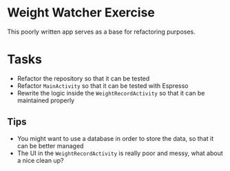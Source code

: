 # Weight Watcher Exercise

This poorly written app serves as a base for refactoring purposes.

# Tasks

- Refactor the repository so that it can be tested
- Refactor `MainActivity`  so that it can be tested with Espresso
- Rewrite the logic inside the `WeightRecordActivity` so that it can be maintained properly

## Tips

- You might want to use a database in order to store the data, so that it can be better managed
- The UI in the `WeightRecordActivity` is really poor and messy, what about a nice clean up?